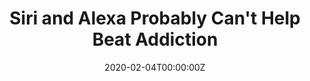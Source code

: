 ---
date: '2020-02-04T00:00:00Z'
external_link: https://web.archive.org/web/20210616170507/https://www.webmd.com/mental-health/addiction/news/20200204/can-siri-or-alexa-help-you-beat-addiction-dont-count-on-it?src=RSS_PUBLIC#1
image:
  focal_point: Smart
original_link: https://www.webmd.com/mental-health/addiction/news/20200204/can-siri-or-alexa-help-you-beat-addiction-dont-count-on-it?src=RSS_PUBLIC#1
summary: By Robert PreidtHealthDay ReporterTUESDAY, Feb. 4, 2020 (HealthDay News)
  -- Virtual assistants like Alexa and Siri are little help for people seeking information
  about how to quit drinking, smoking, vaping or taking opioids, a new study finds.
  "Alexa can already fart on demand, why can't it and other intelligent virtual assistants
  also provide lifesaving substance use treatment referrals for those desperately
  seeking help? About half of U.S. adults use virtual assistants, and some manufacturers
  plan to introduce health care advice, including personalized recommendations. The
  new study -- published online Jan. 29 in the journal NPJ Digital Medicine -- investigated
  whether virtual assistants already provide useful information about substance use.
  "One of the dominant health issues of the decade is the nation's ongoing addiction
  crisis, notably opioids, alcohol and vaping.
title: Siri and Alexa Probably Can't Help Beat Addiction
---